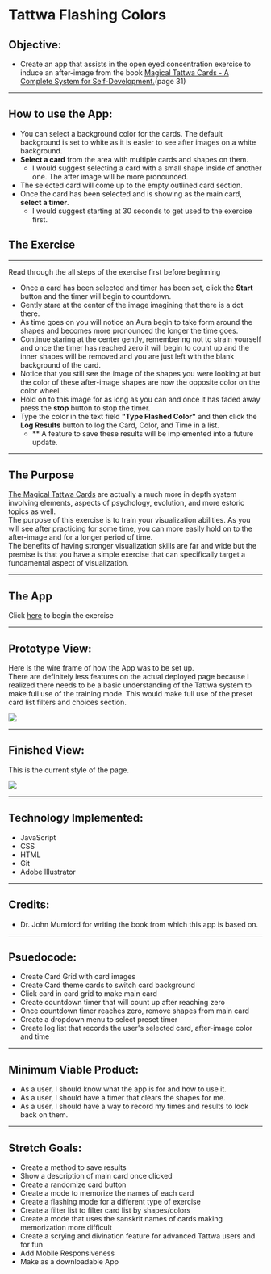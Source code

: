 # Tattwa Flashing Colors

## Objective:
 - Create an app that assists in the open eyed concentration exercise to induce an after-image from the book <a href="https://drive.google.com/file/d/1wsEa3zo1lG3PTiGSVwJYxGJUmPxyRm_4/view?usp=sharing" target="_blank">Magical Tattwa Cards - A Complete System for Self-Development.</a>(page 31)
---
## How to use the App:
- You can select a background color for the cards. The default background is set to white as it is easier to see after images on a white background.
- <strong>Select a card</strong> from the area with multiple cards and shapes on them.
  - I would suggest selecting a card with a small shape inside of another one. The after image will be more pronounced.
- The selected card will come up to the empty outlined card section.
- Once the card has been selected and is showing as the main card, <strong>select a timer</strong>.
  - I would suggest starting at 30 seconds to get used to the exercise first.
## The Exercise
---
Read through the all steps of the exercise first before beginning
- Once a card has been selected and timer has been set, click the <strong>Start</strong> button and the timer will begin to countdown.
- Gently stare at the center of the image imagining that there is a dot there.
- As time goes on you will notice an Aura begin to take form around the shapes and becomes more pronounced the longer the time goes.
- Continue staring at the center gently, remembering not to strain yourself and once the timer has reached zero it will begin to count up and the inner shapes will be removed and you are just left with the blank background of the card.
- Notice that you still see the image of the shapes you were looking at but the color of these after-image shapes are now the opposite color on the color wheel.
- Hold on to this image for as long as you can and once it has faded away press the <strong>stop</strong> button to stop the timer.
- Type the color in the text field <strong>"Type Flashed Color"</strong> and then click the <strong>Log Results</strong> button to log the Card, Color, and Time in a list.
  - ** A feature to save these results will be implemented into a future update.
---
## The Purpose<br>
<a href="https://drive.google.com/file/d/1wsEa3zo1lG3PTiGSVwJYxGJUmPxyRm_4/view?usp=sharing" target="_blank">The Magical Tattwa Cards</a> are actually a much more in depth system involving elements, aspects of psychology, evolution, and more estoric topics as well.<br>
The purpose of this exercise is to train your visualization abilities. As you will see after practicing for some time, you can more easily hold on to the after-image and for a longer period of time.<br>
The benefits of having stronger visualization skills are far and wide but the premise is that you have a simple exercise that can specifically target a fundamental aspect of visualization.

---
## The App
Click <a href="https://Tattwa-Flashing-Colors.surge.sh" target="_blank">here</a> to begin the exercise

---
## Prototype View:
Here is the wire frame of how the App was to be set up.<br>
There are definitely less features on the actual deployed page because I realized there needs to be a basic understanding of the Tattwa system to make full use of the training mode. This would make full use of the preset card list filters and choices section.

<img src="https://i.imgur.com/fdo9ivc.png">

---
## Finished View:
This is the current style of the page.

<img src="https://i.imgur.com/Tkos3Hp.png">

---
## Technology Implemented:
- JavaScript
- CSS
- HTML
- Git
- Adobe Illustrator

---
## Credits:
- Dr. John Mumford for writing the book from which this app is based on.
---

## Psuedocode:
- Create Card Grid with card images
- Create Card theme cards to switch card background
- Click card in card grid to make main card
- Create countdown timer that will count up after reaching zero
- Once countdown timer reaches zero, remove shapes from main card
- Create a dropdown menu to select preset timer
- Create log list that records the user's selected card, after-image color and time
---
## Minimum Viable Product:
- As a user, I should know what the app is for and how to use it.
- As a user, I should have a timer that clears the shapes for me.
- As a user, I should have a way to record my times and results to look back on them.

---
## Stretch Goals:
- Create a method to save results
- Show a description of main card once clicked
- Create a randomize card button
- Create a mode to memorize the names of each card
- Create a flashing mode for a different type of exercise
- Create a filter list to filter card list by shapes/colors
- Create a mode that uses the sanskrit names of cards making memorization more difficult
- Create a scrying and divination feature for advanced Tattwa users and for fun
- Add Mobile Responsiveness
- Make as a downloadable App